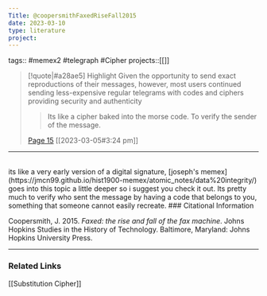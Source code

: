 ```yaml
---
Title: @coopersmithFaxedRiseFall2015
date: 2023-03-10
type: literature
project:
---
```

tags:: #memex2 #telegraph #Cipher 
projects::[[]]

> [!quote|#a28ae5] Highlight
> Given the opportunity to send exact reproductions of their messages, however, most users continued sending less-expensive regular telegrams with codes and ciphers providing security and authenticity
>
>> Its like a cipher baked into the morse code. To verify the sender of the message.
>
> [Page 15](zotero://open-pdf/library/items/CCF4QASF?page=15) [[2023-03-05#3:24 pm]]
---
<br>
its like a very early version of a digital signature, [joseph's memex](https://jmcn99.github.io/hist1900-memex/atomic_notes/data%20integrity/) goes into this topic a little deeper so i suggest you check it out. Its pretty much to verify who sent the message by having a code that belongs to you, something that someone cannot easily recreate.
### Citational Information

Coopersmith, J. 2015. _Faxed: the rise and fall of the fax machine_. Johns Hopkins Studies in the History of Technology. Baltimore, Maryland: Johns Hopkins University Press.

---

### Related Links


[[Substitution Cipher]] 